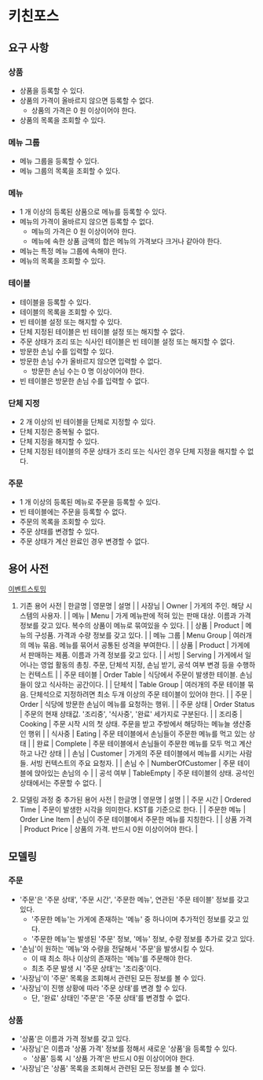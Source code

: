 # 키친포스

## 요구 사항

### 상품

* 상품을 등록할 수 있다.
* 상품의 가격이 올바르지 않으면 등록할 수 없다.
    * 상품의 가격은 0 원 이상이어야 한다.
* 상품의 목록을 조회할 수 있다.

### 메뉴 그룹

* 메뉴 그룹을 등록할 수 있다.
* 메뉴 그룹의 목록을 조회할 수 있다.

### 메뉴

* 1 개 이상의 등록된 상품으로 메뉴를 등록할 수 있다.
* 메뉴의 가격이 올바르지 않으면 등록할 수 없다.
    * 메뉴의 가격은 0 원 이상이어야 한다.
    * 메뉴에 속한 상품 금액의 합은 메뉴의 가격보다 크거나 같아야 한다.
* 메뉴는 특정 메뉴 그룹에 속해야 한다.
* 메뉴의 목록을 조회할 수 있다.

### 테이블

* 테이블을 등록할 수 있다.
* 테이블의 목록을 조회할 수 있다.
* 빈 테이블 설정 또는 해지할 수 있다.
* 단체 지정된 테이블은 빈 테이블 설정 또는 해지할 수 없다.
* 주문 상태가 조리 또는 식사인 테이블은 빈 테이블 설정 또는 해지할 수 없다.
* 방문한 손님 수를 입력할 수 있다.
* 방문한 손님 수가 올바르지 않으면 입력할 수 없다.
    * 방문한 손님 수는 0 명 이상이어야 한다.
* 빈 테이블은 방문한 손님 수를 입력할 수 없다.

### 단체 지정

* 2 개 이상의 빈 테이블을 단체로 지정할 수 있다.
* 단체 지정은 중복될 수 없다.
* 단체 지정을 해지할 수 있다.
* 단체 지정된 테이블의 주문 상태가 조리 또는 식사인 경우 단체 지정을 해지할 수 없다.

### 주문

* 1 개 이상의 등록된 메뉴로 주문을 등록할 수 있다.
* 빈 테이블에는 주문을 등록할 수 없다.
* 주문의 목록을 조회할 수 있다.
* 주문 상태를 변경할 수 있다.
* 주문 상태가 계산 완료인 경우 변경할 수 없다.

## 용어 사전

[이벤트스토밍](https://miro.com/app/board/o9J_kvNy5_Q=/)

1. 기존 용어 사전
| 한글명 | 영문명 | 설명 |
| 사장님 | Owner | 가게의 주인. 해당 시스템의 사용자. |
| 메뉴 | Menu | 가게 메뉴판에 적혀 있는 판매 대상. 이름과 가격 정보를 갖고 있다. 복수의 상품이 메뉴로 묶여있을 수 있다. |
| 상품 | Product | 메뉴의 구성품. 가격과 수량 정보를 갖고 있다. |
| 메뉴 그룹 | Menu Group | 여러개의 메뉴 묶음. 메뉴를 묶어서 공통된 성격을 부여한다. |
| 상품 | Product | 가게에서 판매하는 제품. 이름과 가격 정보를 갖고 있다. |
| 서빙 | Serving | 가게에서 일어나는 영업 활동의 총칭. 주문, 단체석 지정, 손님 받기, 공석 여부 변경 등을 수행하는 컨텍스트 |
| 주문 테이블 | Order Table | 식당에서 주문이 발생한 테이블. 손님들이 앉고 식사하는 공간이다. |
| 단체석 | Table Group | 여러개의 주문 테이블 묶음. 단체석으로 지정하려면 최소 두개 이상의 주문 테이블이 있어야 한다. |
| 주문 | Order | 식당에 방문한 손님이 메뉴를 요청하는 행위. |
| 주문 상태 | Order Status | 주문의 현재 상태값. '조리중', '식사중', '완료' 세가지로 구분된다. |
| 조리중 | Cooking | 주문 시작 시의 첫 상태. 주문을 받고 주방에서 해당하는 메뉴늘 생산중인 행위 |
| 식사중 | Eating | 주문 테이블에서 손님들이 주문한 메뉴를 먹고 있는 상태 |
| 완료 | Complete | 주문 테이블에서 손님들이 주문한 메뉴를 모두 먹고 계산하고 나간 상태 |
| 손님 | Customer | 가게의 주문 테이블에서 메뉴를 시키는 사람들. 서빙 컨텍스트의 주요 요청자. |
| 손님 수 | NumberOfCustomer | 주문 테이블에 앉아있는 손님의 수 |
| 공석 여부 | TableEmpty | 주문 테이블의 상태. 공석인 상태에서는 주문할 수 없다. |

2. 모델링 과정 중 추가된 용어 사전
| 한글명 | 영문명 | 설명 |
| 주문 시간 | Ordered Time | 주문이 발생한 시각을 의미한다. KST를 기준으로 한다. |
| 주문한 메뉴 | Order Line Item | 손님이 주문 테이블에서 주문한 메뉴를 지칭한다. |
| 상품 가격 | Product Price | 상품의 가격. 반드시 0원 이상이어야 한다. |

## 모델링
### 주문
- '주문'은 '주문 상태', '주문 시간', '주문한 메뉴', 연관된 '주문 테이블' 정보를 갖고 있다.
    - '주문한 메뉴'는 가게에 존재하는 '메뉴' 중 하나이며 추가적인 정보를 갖고 있다.
    - '주문한 메뉴'는 발생된 '주문' 정보, '메뉴' 정보, 수량 정보를 추가로 갖고 있다.
- '손님'이 원하는 '메뉴'와 수량을 전달해서 '주문'을 발생시킬 수 있다.
    - 이 때 최소 하나 이상의 존재하는 '메뉴'를 주문해야 한다.
    - 최초 주문 발생 시 '주문 상태'는 '조리중'이다.
- '사장님'이 '주문' 목록을 조회해서 관련된 모든 정보를 볼 수 있다.
- '사장님'이 진행 상황에 따라 '주문 상태'를 변경 할 수 있다.
    - 단, '완료' 상태인 '주문'은 '주문 상태'를 변경할 수 없다.
    
### 상품
- '상품'은 이름과 가격 정보를 갖고 있다.
- '사장님'은 이름과 '상품 가격' 정보를 정해서 새로운 '상품'을 등록할 수 있다.
    - '상품' 등록 시 '상품 가격'은 반드시 0원 이상이어야 한다.
- '사장님'은 '상품' 목록을 조회해서 관련된 모든 정보를 볼 수 있다.
